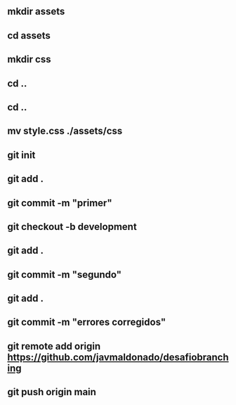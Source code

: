 ## mkdir assets
## cd assets
## mkdir css
## cd ..
## cd ..
## mv style.css ./assets/css
## git init
## git add .
## git commit -m "primer"
## git checkout -b development
## git add .
## git commit -m "segundo"
## git add .
## git commit -m "errores corregidos"
## git remote add origin https://github.com/javmaldonado/desafiobranching
## git push origin main 